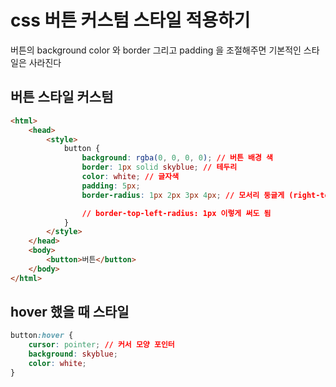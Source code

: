 # css 버튼 커스텀 스타일 적용하기

버튼의 background color 와 border 그리고 padding 을 조절해주면
기본적인 스타일은 사라진다

## 버튼 스타일 커스텀

```html
<html>
	<head>
		<style>
			button {
				background: rgba(0, 0, 0, 0); // 버튼 배경 색
				border: 1px solid skyblue; // 테두리
				color: white; // 글자색
				padding: 5px;
				border-radius: 1px 2px 3px 4px; // 모서리 둥글게 (right-top 부터 시계방향)

				// border-top-left-radius: 1px 이렇게 써도 됨
			}
		</style>
	</head>
	<body>
		<button>버튼</button>
	</body>
</html>
```

## hover 했을 때 스타일

```css
button:hover {
	cursor: pointer; // 커서 모양 포인터
	background: skyblue;
	color: white;
}
```
